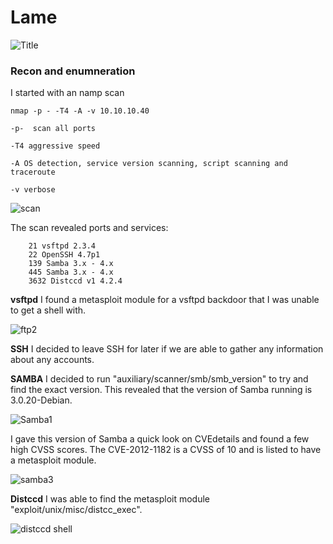 # Lame

![Title](https://user-images.githubusercontent.com/46513413/72587808-59d38000-38c4-11ea-9bb9-46105774f3f0.png)

### Recon and enumneration

I started with an namp scan

    nmap -p - -T4 -A -v 10.10.10.40
    
    -p-  scan all ports
    
    -T4 aggressive speed
    
    -A OS detection, service version scanning, script scanning and traceroute 
    
    -v verbose

![scan](https://user-images.githubusercontent.com/46513413/72587747-23960080-38c4-11ea-9bdc-ae66c4b9afda.png)


  The scan revealed ports and services: 
  
        21 vsftpd 2.3.4
        22 OpenSSH 4.7p1
        139 Samba 3.x - 4.x
        445 Samba 3.x - 4.x
        3632 Distccd v1 4.2.4
        
        
        
**vsftpd** I found a metasploit module for a vsftpd backdoor that I was unable to get a shell with.
  
![ftp2](https://user-images.githubusercontent.com/46513413/72588416-4aedcd00-38c6-11ea-804a-a21c0c027517.png)


**SSH** I decided to leave SSH for later if we are able to gather any information about any accounts.

**SAMBA**  I decided to run "auxiliary/scanner/smb/smb_version" to try and find the exact version. This revealed that the version of Samba running is 3.0.20-Debian.

![Samba1](https://user-images.githubusercontent.com/46513413/72588569-bfc10700-38c6-11ea-9150-79dbe25420f7.png)

I gave this version of Samba a quick look on CVEdetails and found a few high CVSS scores. The CVE-2012-1182 is a CVSS of 10 and is listed to have a metasploit module. 

![samba3](https://user-images.githubusercontent.com/46513413/72588570-c0599d80-38c6-11ea-8822-c5f91caed16c.png)

**Distccd** I was able to find the metasploit module "exploit/unix/misc/distcc_exec".

![distccd shell](https://user-images.githubusercontent.com/46513413/72588812-758c5580-38c7-11ea-8dee-2ffef1f4782c.png)






















